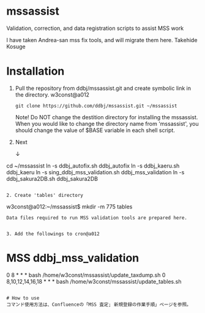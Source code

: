 # mssassist
Validation, correction, and data registration scripts to assist MSS work

I have taken Andrea-san mss fix tools, and will migrate them here.
Takehide Kosuge

# Installation
1. Pull the repository from ddbj/mssassist.git and create symbolic link in the directory.
    w3const@a012
    ~~~
    git clone https://github.com/ddbj/mssassist.git ~/mssassist
    ~~~
    Note! Do NOT change the destition directory for installing the mssassist. When you would like to change the directory name from 'mssassist',       you should change the value of $BASE variable in each shell script.
1. Next

     ↓

cd ~/mssassist
ln -s ddbj_autofix.sh ddbj_autofix
ln -s ddbj_kaeru.sh ddbj_kaeru
ln -s sing_ddbj_mss_validation.sh ddbj_mss_validation
ln -s ddbj_sakura2DB.sh ddbj_sakura2DB
~~~

2. Create 'tables' directory
~~~
w3const@a012:~/mssassist$ mkdir -m 775 tables
~~~
Data files required to run MSS validation tools are prepared here.


3. Add the followings to cron@a012
~~~
# MSS ddbj_mss_validation
0 8 * * *  bash /home/w3const/mssassist/update_taxdump.sh
0 8,10,12,14,16,18 * * * bash /home/w3const/mssassist/update_tables.sh
~~~

# How to use
コマンド使用方法は、Confluenceの「MSS 査定; 新規登録の作業手順」ページを参照。
